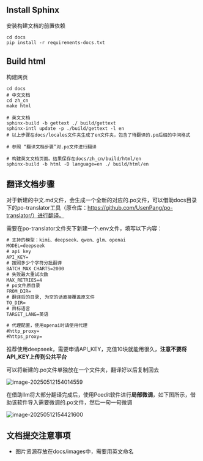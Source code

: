 ## Install Sphinx

安装构建文档的前置依赖

```
cd docs
pip install -r requirements-docs.txt
```

## Build html

构建网页

```
cd docs
# 中文文档
cd zh_cn
make html

# 英文文档
sphinx-build -b gettext ./ build/gettext
sphinx-intl update -p ./build/gettext -l en
# 以上步骤在docs/locales文件夹生成了en文件夹，包含了待翻译的.po后缀的中间格式 

# 参照 “翻译文档步骤”对.po文件进行翻译

# 构建英文文档页面。结果保存在docs/zh_cn/build/html/en
sphinx-build -b html -D language=en ./ build/html/en
```

## 翻译文档步骤

对于新建的中文.md文件，会生成一个全新的对应的.po文件，可以借助docs目录下的po-translator工具（原仓库：https://github.com/UsenPang/po-translator/）进行翻译。

需要在po-translator文件夹下新建一个.env文件，填写以下内容：

```txt
# 支持的模型：kimi、deepseek、qwen、glm、openai
MODEL=deepseek
# api key
API_KEY=
# 按照多少个字符分批翻译
BATCH_MAX_CHARTS=2000
# 失败最大重试次数
MAX_RETRIES=4
# po文件原目录
FROM_DIR=
# 翻译后的目录, 为空的话直接覆盖原文件
TO_DIR=
# 目标语言
TARGET_LANG=英语

# 代理配置，使用openai时请使用代理
#http_proxy=
#https_proxy=

```

推荐使用deepseek，需要申请API_KEY，充值10块就能用很久，**注意不要将API_KEY上传到公共平台**

可以将新建的.po文件单独放在一个文件夹，翻译好以后复制回去

![image-20250512154014559](image/docs_readme/po_translator_env.png)



在借助llm将大部分翻译完成后，使用Poedit软件进行**局部微调**，如下图所示，借助该软件导入需要微调的.po文件，然后一句一句微调

![image-20250512154421600](image/docs_readme/poedit.png)

## 文档提交注意事项

- 图片资源存放在docs/images中，需要用英文命名
